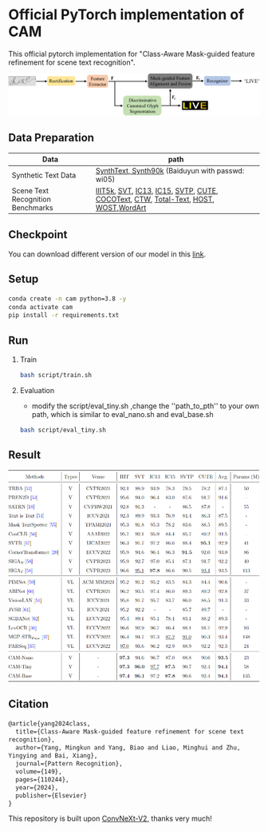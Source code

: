 # Official PyTorch implementation of CAM

This official pytorch implementation for "Class-Aware Mask-guided feature refinement for scene text recognition".

![](./fig/pipline.png)

## Data Preparation

| Data                              | path                                                         |
| --------------------------------- | ------------------------------------------------------------ |
| Synthetic Text Data               | [SynthText, Synth90k](https://pan.baidu.com/s/1BMYb93u4gW_3GJdjBWSCSw&shfl=sharepset) (Baiduyun with passwd: wi05) |
| Scene Text Recognition Benchmarks | [IIIT5k](https://1drv.ms/f/s!AlfksBYj8EUdgwIMnL795BslzfRt?e=ePJEVd), [SVT](https://1drv.ms/u/s!AgwG2MwdV23ckOhyQn60SzFI97IAeQ?e=Pk8rlZ), [IC13](https://1drv.ms/f/s!AlfksBYj8EUdgwAyDp6154Hj1ggj?e=AHyVIb), [IC15](https://1drv.ms/u/s!AgwG2MwdV23ckOhuy6ebkDhU3i5vcQ?e=t1XQN6), [SVTP](https://1drv.ms/u/s!AgwG2MwdV23ckOhzwW9jeK0zajRwiA?e=ibLDvC), [CUTE](https://1drv.ms/u/s!AgwG2MwdV23ckOhq0MJ4-jHDq9gFaw?e=uaxaEX), [COCOText](https://1drv.ms/f/s!AlfksBYj8EUdgn3lLOwcTO1R7QMr?e=JaPdto), [CTW](https://1drv.ms/u/s!AgwG2MwdV23ckOhp6ddoyLetHu2yaA?e=qTdZEc), [Total-Text](https://1drv.ms/u/s!AgwG2MwdV23ckOh02A7vn9kfCmuYjg?e=kkxmf6), [HOST](https://1drv.ms/u/s!AgwG2MwdV23ckOhw2Aj0lquBf3eGzA?e=pcFEth), [WOST](https://1drv.ms/u/s!AgwG2MwdV23ckOhxVi_7kppEkFMz2A?e=lKYfUY),[WordArt](https://1drv.ms/f/s!AgwG2MwdV23ckPNJmbcmTRfFTJrW7A?e=oq5q3z) |



## Checkpoint

You can download different version of our model in this [link](https://1drv.ms/f/s!AgwG2MwdV23ckYQphotHRKMqlqgpqA?e=VXqdTb).

## Setup

```bash
conda create -n cam python=3.8 -y
conda activate cam
pip install -r requirements.txt
```



## Run

1. Train

   ```bash
   bash script/train.sh
   ```

2. Evaluation

   - modify the  script/eval_tiny.sh ,change the ''path_to_pth'' to your own path, which is similar to eval_nano.sh and eval_base.sh

   ```bash
   bash script/eval_tiny.sh
   ```

## Result

![](./fig/res.png)

## Citation

```
@article{yang2024class,
  title={Class-Aware Mask-guided feature refinement for scene text recognition},
  author={Yang, Mingkun and Yang, Biao and Liao, Minghui and Zhu, Yingying and Bai, Xiang},
  journal={Pattern Recognition},
  volume={149},
  pages={110244},
  year={2024},
  publisher={Elsevier}
}
```

This repository is built upon [ConvNeXt-V2](https://github.com/facebookresearch/ConvNeXt-V2), thanks very much!
